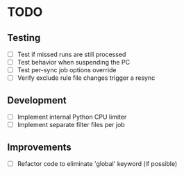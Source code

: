 # TODO

## Testing

- [ ] Test if missed runs are still processed
- [ ] Test behavior when suspending the PC
- [ ] Test per-sync job options override
- [ ] Verify exclude rule file changes trigger a resync

## Development

- [ ] Implement internal Python CPU limiter
- [ ] Implement separate filter files per job

## Improvements

- [ ] Refactor code to eliminate 'global' keyword (if possible)
